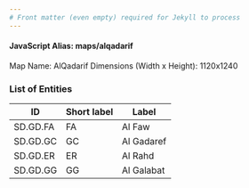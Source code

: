 ```yaml
---
# Front matter (even empty) required for Jekyll to process
---
```


#### JavaScript Alias: maps/alqadarif

Map Name: AlQadarif
Dimensions (Width x Height): 1120x1240

### List of Entities

| ID      | Short label | Label                   |
| ------- | ----------- | ----------------------- |
|SD.GD.FA|FA|Al Faw|
|SD.GD.GC|GC|Al Gadaref|
|SD.GD.ER|ER|Al Rahd|
|SD.GD.GG|GG|Al Galabat|
